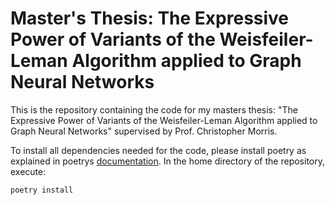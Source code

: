 # Master's Thesis: The Expressive Power of Variants of the Weisfeiler-Leman Algorithm applied to Graph Neural Networks
This is the repository containing the code for my masters thesis: "The Expressive Power of Variants of the Weisfeiler-Leman Algorithm applied to Graph Neural Networks" supervised by Prof. Christopher Morris.

To install all dependencies needed for the code, please install poetry as explained in poetrys [documentation](https://python-poetry.org/docs/).
In the home directory of the repository, execute:
```console
poetry install
```

